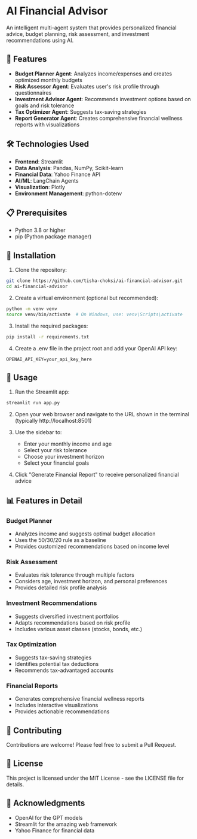 # AI Financial Advisor

An intelligent multi-agent system that provides personalized financial advice, budget planning, risk assessment, and investment recommendations using AI.

## 🌟 Features

- **Budget Planner Agent**: Analyzes income/expenses and creates optimized monthly budgets
- **Risk Assessor Agent**: Evaluates user's risk profile through questionnaires
- **Investment Advisor Agent**: Recommends investment options based on goals and risk tolerance
- **Tax Optimizer Agent**: Suggests tax-saving strategies
- **Report Generator Agent**: Creates comprehensive financial wellness reports with visualizations

## 🛠️ Technologies Used

- **Frontend**: Streamlit
- **Data Analysis**: Pandas, NumPy, Scikit-learn
- **Financial Data**: Yahoo Finance API
- **AI/ML**: LangChain Agents
- **Visualization**: Plotly
- **Environment Management**: python-dotenv

## 📋 Prerequisites

- Python 3.8 or higher
- pip (Python package manager)

## 🚀 Installation

1. Clone the repository:
```bash
git clone https://github.com/tisha-choksi/ai-financial-advisor.git
cd ai-financial-advisor
```

2. Create a virtual environment (optional but recommended):
```bash
python -m venv venv
source venv/bin/activate  # On Windows, use: venv\Scripts\activate
```

3. Install the required packages:
```bash
pip install -r requirements.txt
```

4. Create a .env file in the project root and add your OpenAI API key:
```
OPENAI_API_KEY=your_api_key_here
```

## 🎯 Usage

1. Run the Streamlit app:
```bash
streamlit run app.py
```

2. Open your web browser and navigate to the URL shown in the terminal (typically http://localhost:8501)

3. Use the sidebar to:
   - Enter your monthly income and age
   - Select your risk tolerance
   - Choose your investment horizon
   - Select your financial goals

4. Click "Generate Financial Report" to receive personalized financial advice

## 📊 Features in Detail

### Budget Planner
- Analyzes income and suggests optimal budget allocation
- Uses the 50/30/20 rule as a baseline
- Provides customized recommendations based on income level

### Risk Assessment
- Evaluates risk tolerance through multiple factors
- Considers age, investment horizon, and personal preferences
- Provides detailed risk profile analysis

### Investment Recommendations
- Suggests diversified investment portfolios
- Adapts recommendations based on risk profile
- Includes various asset classes (stocks, bonds, etc.)

### Tax Optimization
- Suggests tax-saving strategies
- Identifies potential tax deductions
- Recommends tax-advantaged accounts

### Financial Reports
- Generates comprehensive financial wellness reports
- Includes interactive visualizations
- Provides actionable recommendations

## 🤝 Contributing

Contributions are welcome! Please feel free to submit a Pull Request.

## 📝 License

This project is licensed under the MIT License - see the LICENSE file for details.

## 🙏 Acknowledgments

- OpenAI for the GPT models
- Streamlit for the amazing web framework
- Yahoo Finance for financial data
